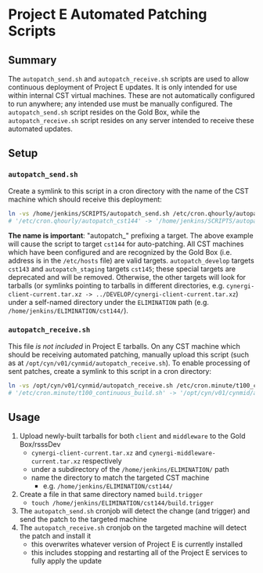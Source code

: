 # Project E Automated Patching Scripts

## Summary

The `autopatch_send.sh` and `autopatch_receive.sh` scripts are used to allow continuous deployment of Project E updates. It is only intended for use within internal CST virtual machines. These are not automatically configured to run anywhere; any intended use must be manually configured. The `autopatch_send.sh` script resides on the Gold Box, while the `autopatch_receive.sh` script resides on any server intended to receive these automated updates.

## Setup

### `autopatch_send.sh`

Create a symlink to this script in a cron directory with the name of the CST machine which should receive this deployment:
```bash
ln -vs /home/jenkins/SCRIPTS/autopatch_send.sh /etc/cron.qhourly/autopatch_cst144
# '/etc/cron.qhourly/autopatch_cst144' -> '/home/jenkins/SCRIPTS/autopatch_send.sh'
```
**The name is important**: "autopatch_" prefixing a target. The above example will cause the script to target `cst144` for auto-patching. All CST machines which have been configured and are recognized by the Gold Box (i.e. address is in the `/etc/hosts` file) are valid targets. `autopatch_develop` targets `cst143` and `autopatch_staging` targets `cst145`; these special targets are deprecated and will be removed. Otherwise, the other targets will look for tarballs (or symlinks pointing to tarballs in different directories, e.g. `cynergi-client-current.tar.xz -> ../DEVELOP/cynergi-client-current.tar.xz`) under a self-named directory under the `ELIMINATION` path (e.g. `/home/jenkins/ELIMINATION/cst144/`).

### `autopatch_receive.sh`

This file *is not included* in Project E tarballs. On any CST machine which should be receiving automated patching, manually upload this script (such as at `/opt/cyn/v01/cynmid/autopatch_receive.sh`). To enable processing of sent patches, create a symlink to this script in a cron directory:
```bash
ln -vs /opt/cyn/v01/cynmid/autopatch_receive.sh /etc/cron.minute/t100_continuous_build.sh
# '/etc/cron.minute/t100_continuous_build.sh' -> '/opt/cyn/v01/cynmid/autopatch_receive.sh'
```

## Usage

1. Upload newly-built tarballs for both `client` and `middleware` to the Gold Box/rsssDev
    - `cynergi-client-current.tar.xz` and `cynergi-middleware-current.tar.xz` respectively
    - under a subdirectory of the `/home/jenkins/ELIMINATION/` path
    - name the directory to match the targeted CST machine
        - e.g. `/home/jenkins/ELIMINATION/cst144/`
2. Create a file in that same directory named `build.trigger`
    - `touch /home/jenkins/ELIMINATION/cst144/build.trigger`
3. The `autopatch_send.sh` cronjob will detect the change (and trigger) and send the patch to the targeted machine
4. The `autopatch_receive.sh` cronjob on the targeted machine will detect the patch and install it
    - this overwrites whatever version of Project E is currently installed
    - this includes stopping and restarting all of the Project E services to fully apply the update
